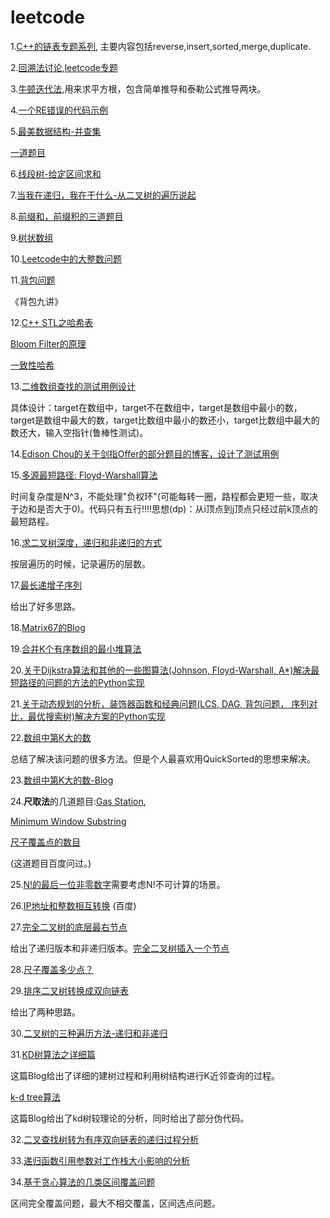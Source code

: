 # leetcode


1.[C++的链表专题系列](https://segmentfault.com/a/1190000002490878), 主要内容包括reverse,insert,sorted,merge,duplicate.

2.[回溯法讨论](https://zhuanlan.zhihu.com/p/28340833),[leetcode专题](https://discuss.leetcode.com/topic/46162/a-general-approach-to-backtracking-questions-in-java-subsets-permutations-combination-sum-palindrome-partioning/2)

3.[牛顿迭代法](http://blog.punkid.org/2008/02/28/compute-the-square-root-via-newtons-iteration/),用来求平方根，包含简单推导和泰勒公式推导两块。

4.[一个RE错误的代码示例](http://blog.csdn.net/jessir/article/details/60881012)

5.[最美数据结构-并查集](https://zh.wikipedia.org/wiki/%E5%B9%B6%E6%9F%A5%E9%9B%86#.E8.B7.AF.E5.BE.84.E5.8E.8B.E7.BC.A9)

[一道题目](http://blog.csdn.net/stpeace/article/details/46506861)

6.[线段树-给定区间求和](http://bookshadow.com/weblog/2015/08/13/segment-tree-set-1-sum-of-given-range/)

7.[当我在递归，我在干什么-从二叉树的遍历说起](https://zhuanlan.zhihu.com/p/30490183)

8.[前缀和，前缀积的三道题目](http://www.cnblogs.com/AndyJee/p/4474073.html)

9.[树状数组](https://zh.wikipedia.org/wiki/%E6%A0%91%E7%8A%B6%E6%95%B0%E7%BB%84)

10.[Leetcode中的大整数问题](http://www.voidcn.com/article/p-pstqxxeb-qc.html)

11.[背包问题](http://blog.csdn.net/lyhvoyage/article/details/8545852)

《背包九讲》

12.[C++ STL之哈希表](http://www.sczyh30.com/posts/C-C/cpp-stl-hashmap/)

[Bloom Filter的原理](http://blog.csdn.net/hguisu/article/details/7866173)

[一致性哈希](http://blog.csdn.net/cywosp/article/details/23397179/)

13.[二维数组查找的测试用例设计](http://www.cnblogs.com/edisonchou/p/4737944.html)


具体设计：target在数组中，target不在数组中，target是数组中最小的数，target是数组中最大的数，target比数组中最小的数还小，target比数组中最大的数还大，输入空指针(鲁棒性测试)。

14.[Edison Chou的关于剑指Offer的部分题目的博客，设计了测试用例](http://www.cnblogs.com/edisonchou/category/625054.html)

15.[多源最短路径: Floyd-Warshall算法](http://wiki.jikexueyuan.com/project/easy-learn-algorithm/floyd.html)

时间复杂度是N^3，不能处理"负权环"(可能每转一圈，路程都会更短一些，取决于边和是否大于0)。代码只有五行!!!!思想(dp)：从i顶点到j顶点只经过前k顶点的最短路程。

16.[求二叉树深度，递归和非递归的方式](http://blog.csdn.net/beitiandijun/article/details/41930583)

按层遍历的时候，记录遍历的层数。

17.[最长递增子序列](http://www.ahathinking.com/archives/117.html)

给出了好多思路。

18.[Matrix67的Blog](http://www.matrix67.com/)

19.[合并K个有序数组的最小堆算法](http://blog.csdn.net/u012328476/article/details/52522900)

20.[关于Dijkstra算法和其他的一些图算法(Johnson, Floyd-Warshall, A*)解决最短路径的问题的方法的Python实现](https://zhuanlan.zhihu.com/p/30818986)


21.[关于动态规划的分析，装饰器函数和经典问题(LCS, DAG, 背包问题， 序列对比，最优搜索树)解决方案的Python实现](https://zhuanlan.zhihu.com/p/30738846)


22.[数组中第K大的数](http://www.cnblogs.com/fengkang1008/p/4727038.html)

总结了解决该问题的很多方法。但是个人最喜欢用QuickSorted的思想来解决。

23.[数组中第K大的数-Blog](https://www.cnblogs.com/grandyang/p/4539757.html)

24.**尺取法**的几道题目:[Gas Station](http://www.jianshu.com/p/64abe526fe91),

[Minimum Window Substring](http://blog.csdn.net/ljhandlwt/article/details/52626821)

[尺子覆盖点的数目](http://blog.csdn.net/qingen1/article/details/12358585)

(这道题目百度问过。)

25.[N!的最后一位非零数字](http://blog.csdn.net/rappy/article/details/1903360)需要考虑N!不可计算的场景。

26.[IP地址和整数相互转换](http://blog.csdn.net/zhihaoma/article/details/51841169)
(百度)

27.[完全二叉树的底层最右节点](https://www.cnblogs.com/qieerbushejinshikelou/p/3917019.html)

给出了递归版本和非递归版本。[完全二叉树插入一个节点](http://www.cppblog.com/luyulaile/archive/2011/02/15/140067.html)

28.[尺子覆盖多少点？](http://blog.csdn.net/qingen1/article/details/12358585)

29.[排序二叉树转换成双向链表](http://blog.csdn.net/l_tudou/article/details/51753921)

给出了两种思路。

30.[二叉树的三种遍历方法-递归和非递归](http://blog.csdn.net/ns_code/article/details/12977901/)

31.[KD树算法之详细篇](https://zhuanlan.zhihu.com/p/23966698)

这篇Blog给出了详细的建树过程和利用树结构进行K近邻查询的过程。

[k-d tree算法](http://www.cnblogs.com/eyeszjwang/articles/2429382.html)

这篇Blog给出了kd树较理论的分析，同时给出了部分伪代码。

32.[二叉查找树转为有序双向链表的递归过程分析](http://www.leoox.com/?p=137)

33.[递归函数引用参数对工作栈大小影响的分析](http://blog.csdn.net/zhhz418418/article/details/8973748)

34.[基于贪心算法的几类区间覆盖问题](http://blog.csdn.net/chenguolinblog/article/details/7882316)

区间完全覆盖问题，最大不相交覆盖，区间选点问题。

